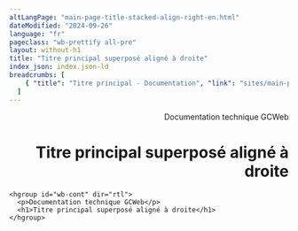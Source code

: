 ```yaml
---
altLangPage: "main-page-title-stacked-align-right-en.html"
dateModified: "2024-09-26"
language: "fr"
pageclass: "wb-prettify all-pre"
layout: without-h1
title: "Titre principal superposé aligné à droite"
index_json: index.json-ld
breadcrumbs: [
    { "title": "Titre principal - Documentation", "link": "sites/main-page-title/main-page-title-fr.html" }
  ]
---
```


<hgroup id="wb-cont" dir="rtl">
  <p>Documentation technique GCWeb</p>
  <h1>Titre principal superposé aligné à droite</h1>
</hgroup>

<pre><code>&lt;hgroup id="wb-cont" dir="rtl">
  &lt;p>Documentation technique GCWeb&lt;/p>
  &lt;h1>Titre principal superposé aligné à droite&lt;/h1>
&lt;/hgroup></code></pre>
